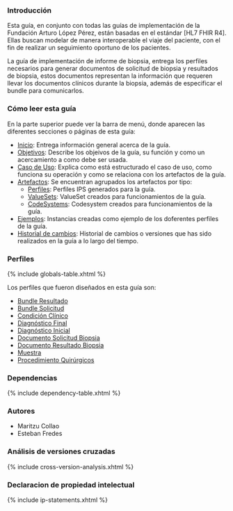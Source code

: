 ### Introducción 

Esta guía, en conjunto con todas las guías de implementación de la Fundación Arturo López Pérez, están basadas en el estándar [HL7 FHIR R4].
Ellas buscan modelar de manera interoperable el viaje del paciente, con el fin de realizar un seguimiento oportuno de los pacientes.

La guía de implementación de informe de biopsia, entrega los perfiles necesarios para generar documentos de solicitud de biopsia y resultados de biopsia, estos documentos representan la información que requeren llevar los documentos clínicos durante la biopsia, además de especificar el bundle para comunicarlos. 

### Cómo leer esta guía

En la parte superior puede ver la barra de menú, donde aparecen las diferentes secciones o páginas de esta guía:

* [Inicio](index.html): Entrega información general acerca de la guía.
* [Objetivos](objetivos.html): Describe los objeivos de la guía, su función y como un acercamiento a como debe ser usada.
* [Caso de Uso](casosdeuso.html): Explica como está estructurado el caso de uso, como funciona su operación y como se relaciona con los artefactos de la guía.
* [Artefactos](artifacts.html): Se encuentran agrupados los artefactos por tipo:
    * [Perfiles](artifacts.html#structures-resource-profiles): Perfiles IPS generados para la guía. 
    * [ValueSets](artifacts.html#terminology-value-sets): ValueSet creados para funcionamientos de la guía.
    * [CodeSystems](artifacts.html#terminology-code-systems): Codesystem creados para funcionamientos de la guía.
* [Ejemplos](artifacts.html#example-example-instances): Instancias creadas como ejemplo de los doferentes perfiles de la guía.
* [Historial de cambios](cambios.html): Historial de cambios o versiones que has sido realizados en la guía a lo largo del tiempo.

### Perfiles 

{% include globals-table.xhtml %}

Los perfiles que fueron diseñados en esta guía son:

  * [Bundle Resultado](StructureDefinition-BundleResultado.html)
  * [Bundle Solicitud](StructureDefinition-BundleSolicitud.html)
  * [Condición Clínico](StructureDefinition-CondicionClinica.html)
  * [Diagnóstico Final](StructureDefinition-DiagnosticoFinal.html)
  * [Diagnóstico Inicial](StructureDefinition-DiagnosticoInicial.html)
  * [Documento Solicitud Biopsia](StructureDefinition-DocumentoResultados.html)
  * [Documento Resultado Biopsia](StructureDefinition-DocumentoBiopsia.html)
  * [Muestra](StructureDefinition-Muestra.html)
  * [Procedimiento Quirúrgicos](StructureDefinition-ProcedimientosQuirurgicos.html)


### Dependencias

{% include dependency-table.xhtml %}

### Autores

  * Maritzu Collao
  * Esteban Fredes

### Análisis de versiones cruzadas

{% include cross-version-analysis.xhtml %}


### Declaracion de propiedad intelectual

{% include ip-statements.xhtml %}